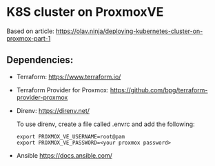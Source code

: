 # K8S cluster on ProxmoxVE
Based on article: https://olav.ninja/deploying-kubernetes-cluster-on-proxmox-part-1
## Dependencies:
- Terraform: https://www.terraform.io/
- Terraform Provider for Proxmox: https://github.com/bpg/terraform-provider-proxmox
- Direnv: https://direnv.net/
  
  To use direnv, create a file called .envrc and add the following:
  ````
  export PROXMOX_VE_USERNAME=root@pam
  export PROXMOX_VE_PASSWORD=<your proxmox password>
  ````
- Ansible https://docs.ansible.com/